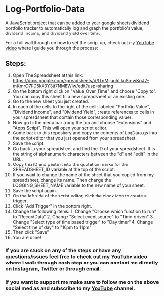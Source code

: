 # Log-Portfolio-Data
A JavaScript project that can be added to your google sheets dividend portfolio tracker to automatically log and graph the portfolio's value, dividend income, and dividend yield over time.

For a full walkthrough on how to set the script up, check out my [YouTube video]() where I guide you through the process: 

## Steps:

1. Open The Spreadsheet at this link: https://docs.google.com/spreadsheets/d/1TnMjjuu5LknSn-wKpJ2-mKmrO7RD5kX3Y3jt7NMBWlw/edit?usp=sharing
2. On the bottom right click on "Value_Over_Time" and choose "Copy to".  You can copy this sheet to a new spreadsheet or an existing one.
3. Go to the new sheet you just created.
4. In each of the cells to the right of the cells labeled "Portfolio Value", "Dividend Income", and "Dividend Yield", create references to cells in your spreadsheet that contain those corresponding values.
5. Now go to the menu bar along the top and choose "Extensions" and "Apps Script".  This will open your script editor.
6. Come back to this repository and copy the contents of LogData.gs into the script editor that you just opened from your spreadsheet.
7. Save the script.
8. Go back to your spreadsheet and find the ID of your spreadsheet.  It is the string of alphanumeric characters between the "d" and "edit" in the URL.
9. Copy this ID and paste it into the quotation marks for the SPREADSHEET_ID variable at the top of the script.
10. If you want to change the name of the sheet that you copied from my spreadsheet, change its name.  Then change the LOGGING_SHEET_NAME variable to the new name of your sheet.
11. Save the script again.
12. On the left side of the script editor, click the clock icon to create a trigger.
13. Click "Add Trigger" in the bottom right.  
14. Change the following items:
          1. Change "Choose which function to run" to "RecordData"
          2. Change "Select event source" to "Time-driven"
          3. Change "Select type of time based trigger" to "Day timer"
          4. Change "Select time of day" to "10pm to 11pm"
15. Then click "Save"
16. You are done!  

### If you are stuck on any of the steps or have any questions/issues feel free to check out my [YouTube video]() where I walk through each step or you can contact me directly on [Instagram](https://www.instagram.com/frankmularcik/), [Twitter](https://twitter.com/FrankMularcik) or through [email](frank.mularcik.investing@gmail.com).

### If you want to support me make sure to follow me on the above social medias and subscribe to my [YouTube](https://www.youtube.com/c/FrankMularcik) channel.
